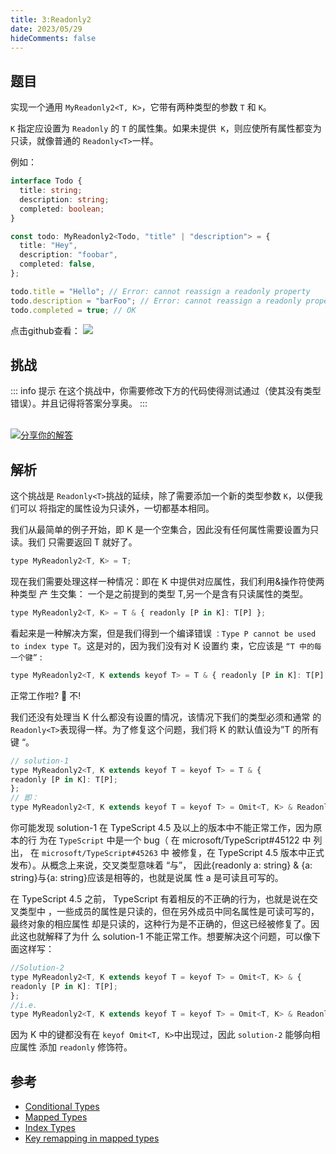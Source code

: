 ```yaml
---
title: 3:Readonly2
date: 2023/05/29
hideComments: false
---
```


## 题目

实现一个通用 `MyReadonly2<T, K>`，它带有两种类型的参数 `T` 和 `K`。

`K` 指定应设置为 `Readonly` 的 `T` 的属性集。如果未提供` K`，则应使所有属性都变为只读，就像普通的 `Readonly<T>`一样。

例如：

```typescript
interface Todo {
  title: string;
  description: string;
  completed: boolean;
}

const todo: MyReadonly2<Todo, "title" | "description"> = {
  title: "Hey",
  description: "foobar",
  completed: false,
};

todo.title = "Hello"; // Error: cannot reassign a readonly property
todo.description = "barFoo"; // Error: cannot reassign a readonly property
todo.completed = true; // OK
```

<p align='left'>
  点击github查看：

  <a href='https://github.com/W-HanYu/FE-Typescript/blob/master/vuepress/docs/challenge/2.3.Readonly2.md'>
    <img src='https://img.shields.io/badge/Github-1.8k+-143?logo=typescript&color=3178C6&logoColor=fff' />
  </a>
</p>

## 挑战

::: info 提示
在这个挑战中，你需要修改下方的代码使得测试通过（使其没有类型错误）。并且记得将答案分享奥。
:::

<CodeBox surl="https://stackblitz.com/edit/typescript-wgcecz?embed=1&file=2.3.Readonly2.ts&hideExplorer=1&hideNavigation=1&theme=dark&view=editor" />

<!--info-footer-start--><br> <a href="https://github.com/W-HanYu/FE-Typescript/issues/new?assignees=Ustinian&labels=answer&template=2-3-%E5%AE%9E%E7%8E%B0Readonly2.md&title=2-3-%E5%AE%9E%E7%8E%B0Readonly2.md" target="_blank"><img src="https://6d78-mxm1923893223-ulteh-1302287111.tcb.qcloud.la/-%E5%88%86%E4%BA%AB%E4%BD%A0%E7%9A%84%E8%A7%A3%E7%AD%94-teal.svg?sign=8bb2a2a3bd2b1cc8f86bfd919d53197e&t=1668143704" alt="分享你的解答"/></a>  <!--info-footer-end-->

## 解析

这个挑战是 `Readonly<T>`挑战的延续，除了需要添加一个新的类型参数 `K`，以便我们可以 将指定的属性设为只读外，一切都基本相同。

我们从最简单的例子开始，即 K 是一个空集合，因此没有任何属性需要设置为只读。我们 只需要返回 T 就好了。

```javascript
type MyReadonly2<T, K> = T;
```

现在我们需要处理这样一种情况：即在 K 中提供对应属性，我们利用&操作符使两种类型 产 生交集： 一个是之前提到的类型 T,另一个是含有只读属性的类型。

```javascript
type MyReadonly2<T, K> = T & { readonly [P in K]: T[P] };
```

看起来是一种解决方案，但是我们得到一个编译错误 `：Type P cannot be used to index type T`。这是对的，因为我们没有对 K 设置约 束，它应该是 `“T 中的每一个键”` :

```javascript
type MyReadonly2<T, K extends keyof T> = T & { readonly [P in K]: T[P] };
```

正常工作啦? 🙅‍ 不!

我们还没有处理当 K 什么都没有设置的情况，该情况下我们的类型必须和通常 的 `Readonly<T>`表现得一样。为了修复这个问题，我们将 K 的默认值设为”T 的所有键 “。

```javascript
// solution-1
type MyReadonly2<T, K extends keyof T = keyof T> = T & {
readonly [P in K]: T[P];
};
// 即：
type MyReadonly2<T, K extends keyof T = keyof T> = Omit<T, K> & Readonly<T>;
```

你可能发现 solution-1 在 TypeScript 4.5 及以上的版本中不能正常工作，因为原本的行 为在 `TypeScript` 中是一个 bug（ 在 microsoft/TypeScript#45122 中 列出， 在 `microsoft/TypeScript#45263` 中 被修复，在 TypeScript 4.5 版本中正式发布）。从概念上来说，交叉类型意味着 “与”， 因此{readonly a: string} & {a: string}与{a: string}应该是相等的，也就是说属 性 a 是可读且可写的。

在 TypeScript 4.5 之前， TypeScript 有着相反的不正确的行为，也就是说在交叉类型中 ，一些成员的属性是只读的，但在另外成员中同名属性是可读可写的，最终对象的相应属性 却是只读的，这种行为是不正确的，但这已经被修复了。因此这也就解释了为什 么 solution-1 不能正常工作。想要解决这个问题，可以像下面这样写：

```javascript
//Solution-2
type MyReadonly2<T, K extends keyof T = keyof T> = Omit<T, K> & {
readonly [P in K]: T[P];
};
//i.e.
type MyReadonly2<T, K extends keyof T = keyof T> = Omit<T, K> & Readonly<T>;
```

因为 K 中的键都没有在 `keyof Omit<T, K>`中出现过，因此 `solution-2` 能够向相应属性 添加 `readonly` 修饰符。

## 参考

- [Conditional Types](https://www.typescriptlang.org/docs/handbook/2/conditional-types.html)
- [Mapped Types](https://www.typescriptlang.org/docs/handbook/2/mapped-types.html)
- [Index Types](https://www.typescriptlang.org/docs/handbook/2/indexed-access-types.html)
- [Key remapping in mapped types](https://www.typescriptlang.org/docs/handbook/release-notes/typescript-4-1.html#key-remapping-in-mapped-types)

